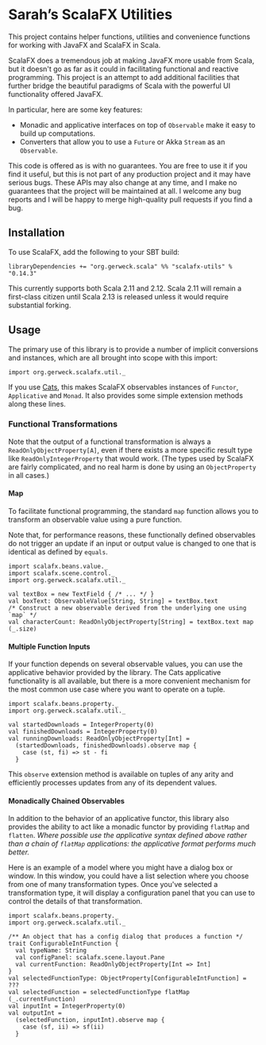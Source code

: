 # Sarah’s ScalaFX Utilities #

This project contains helper functions, utilities and convenience functions
for working with JavaFX and ScalaFX in Scala.

ScalaFX does a tremendous job at making JavaFX more usable from Scala, but
it doesn't go as far as it could in facilitating functional and reactive
programming. This project is an attempt to add additional facilities that
further bridge the beautiful paradigms of Scala with the powerful UI
functionality offered JavaFX.

In particular, here are some key features:

   * Monadic and applicative interfaces on top of `Observable` make it easy to
     build up computations.
   * Converters that allow you to use a `Future` or Akka `Stream` as an
     `Observable`.

This code is offered as is with no guarantees. You are free to use it if you
find it useful, but this is not part of any production project and it may have
serious bugs. These APIs may also change at any time, and I make no guarantees
that the project will be maintained at all. I welcome any bug reports and I
will be happy to merge high-quality pull requests if you find a bug.

## Installation ##

To use ScalaFX, add the following to your SBT build:

    libraryDependencies += "org.gerweck.scala" %% "scalafx-utils" % "0.14.3"

This currently supports both Scala 2.11 and 2.12. Scala 2.11 will remain a
first-class citizen until Scala 2.13 is released unless it would require
substantial forking.

## Usage ##

The primary use of this library is to provide a number of implicit conversions
and instances, which are all brought into scope with this import:

    import org.gerweck.scalafx.util._

If you use [Cats](https://typelevel.org/cats/), this makes ScalaFX observables
instances of `Functor`, `Applicative` and `Monad`. It also provides some
simple extension methods along these lines.

### Functional Transformations ###

Note that the output of a functional transformation is always a
`ReadOnlyObjectProperty[A]`, even if there exists a more specific result type
like `ReadOnlyIntegerProperty` that would work. (The types used by ScalaFX are
fairly complicated, and no real harm is done by using an `ObjectProperty` in
all cases.)

#### Map ####

To facilitate functional programming, the standard `map` function allows you
to transform an observable value using a pure function.

Note that, for performance reasons, these functionally defined observables do
not trigger an update if an input or output value is changed to one that is
identical as defined by `equals`.

    import scalafx.beans.value._
    import scalafx.scene.control._
    import org.gerweck.scalafx.util._

    val textBox = new TextField { /* ... */ }
    val boxText: ObservableValue[String, String] = textBox.text
    /* Construct a new observable derived from the underlying one using `map` */
    val characterCount: ReadOnlyObjectProperty[String] = textBox.text map (_.size)

#### Multiple Function Inputs ####

If your function depends on several observable values, you can use the
applicative behavior provided by the library. The Cats applicative
functionality is all available, but there is a more convenient mechanism for
the most common use case where you want to operate on a tuple.

    import scalafx.beans.property._
    import org.gerweck.scalafx.util._

    val startedDownloads = IntegerProperty(0)
    val finishedDownloads = IntegerProperty(0)
    val runningDownloads: ReadOnlyObjectProperty[Int] =
      (startedDownloads, finishedDownloads).observe map {
        case (st, fi) => st - fi
      }

This `observe` extension method is available on tuples of any arity and
efficiently processes updates from any of its dependent values.

#### Monadically Chained Observables ####

In addition to the behavior of an applicative functor, this library also
provides the ability to act like a monadic functor by providing `flatMap` and
`flatten`. *Where possible use the applicative syntax defined above rather
than a chain of `flatMap` applications: the applicative format performs much
better.*

Here is an example of a model where you might have a dialog box or window.
In this window, you could have a list selection where you choose from one of
many transformation types. Once you've selected a transformation type, it will
display a configuration panel that you can use to control the details of that
transformation.

    import scalafx.beans.property._
    import org.gerweck.scalafx.util._

    /** An object that has a config dialog that produces a function */
    trait ConfigurableIntFunction {
      val typeName: String
      val configPanel: scalafx.scene.layout.Pane
      val currentFunction: ReadOnlyObjectProperty[Int => Int]
    }
    val selectedFunctionType: ObjectProperty[ConfigurableIntFunction] = ???
    val selectedFunction = selectedFunctionType flatMap (_.currentFunction)
    val inputInt = IntegerProperty(0)
    val outputInt =
      (selectedFunction, inputInt).observe map {
        case (sf, ii) => sf(ii)
      }

